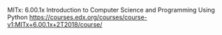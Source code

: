 MITx: 6.00.1x
Introduction to Computer Science and Programming Using Python
https://courses.edx.org/courses/course-v1:MITx+6.00.1x+2T2018/course/
